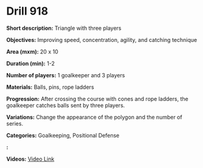 # Drill 918

**Short description:**
Triangle with three players

**Objectives:**
Improving speed, concentration, agility, and catching technique

**Area (mxm):**
20 x 10

**Duration (min):**
1-2

**Number of players:**
1 goalkeeper and 3 players

**Materials:**
Balls, pins, rope ladders

**Progression:**
After crossing the course with cones and rope ladders, the goalkeeper catches balls sent by three players.

**Variations:**
Change the appearance of the polygon and the number of series.

**Categories:**
Goalkeeping, Positional Defense

**:**


**Videos:**
[Video Link](https://www.youtube.com/embed/bBhXx2zDGEQ)

